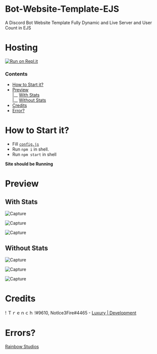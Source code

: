 # Bot-Website-Template-EJS
A Discord Bot Website Template Fully Dynamic and Live Server and User Count in EJS

# Hosting
[![Run on Repl.it](https://repl.it/badge/github/Luxury-Development/Bot-Website-Template-EJS)](https://repl.it/github/Luxury-Development/Bot-Website-Template-EJS)

### Contents 
- [How to Start it?](https://github.com/Luxury-Development/bot-website#how-to-start-it) 
- [Preview](https://github.com/Luxury-Development/bot-website#preview) <br>
                                                                              |__ [With Stats](https://github.com/Luxury-Development/bot-website#with-stats) <br>
                                                                              |__ [Without Stats](https://github.com/Luxury-Development/bot-website#without-stats)
- [Credits](https://github.com/Luxury-Development/bot-website#credits)
- [Error?](https://github.com/Luxury-Development/bot-website#errors)
                                                                              


# How to Start it?

- Fill [`config.js`](https://github.com/Luxury-Development/bot-website/blob/main/config.js)
- Run `npm i` in shell.
- Run `npm start` in shell

**Site should be Running**

# Preview
## With Stats
![Capture](https://user-images.githubusercontent.com/73745640/134189416-00ada458-b4af-4e3c-9a6a-700876e34ccc.PNG)

![Capture](https://user-images.githubusercontent.com/73745640/134189607-57d01a12-414b-47e6-913d-4d0820eef184.PNG)

![Capture](https://user-images.githubusercontent.com/73745640/134189771-4a3beedd-ad55-4c16-872b-c54ea2733839.PNG)

## Without Stats
![Capture](https://user-images.githubusercontent.com/73745640/134189943-d595fc41-f760-4f86-a317-6d3adad473f5.PNG)

![Capture](https://user-images.githubusercontent.com/73745640/134189607-57d01a12-414b-47e6-913d-4d0820eef184.PNG)

![Capture](https://user-images.githubusercontent.com/73745640/134189771-4a3beedd-ad55-4c16-872b-c54ea2733839.PNG)

# Credits

! Ｔｒｅｎｃｈ !#9610, NotIce3Fire#4465 - [Luxury | Development](https://discord.gg/8qSH9wvJJk)

# Errors? 

 [Rainbow Studios](https://discord.gg/8qSH9wvJJk)
